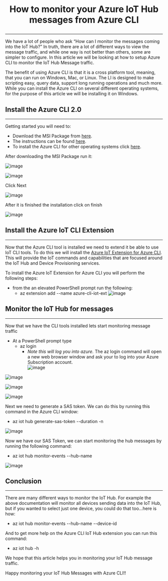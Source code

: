 ﻿# <p style="text-align: center;">How to monitor your Azure IoT Hub messages from Azure CLI</p>- - - We have a lot of people who ask “How can I monitor the messages coming into the IoT Hub?”  In truth, there are a lot of different ways to view the message traffic, and while one way is not better than others, some are simpler to configure.  In this article we will be looking at how to setup Azure CLI to monitor the IoT Hub Message traffic.The benefit of using Azure CLI is that it is a cross platform tool, meaning, that you can run on Windows, Mac, or Linux.  The LI is designed to make scripting easy, query data, support long running operations and much more.  While you can install the Azure CLI on several different operating systems, for the purpose of this article we will be installing it on Windows.## Install the Azure CLI 2.0- - - Getting started you will need to:- Download the MSI Package from [here](https://aka.ms/installazurecliwindows).  - The instructions can be found [here](https://docs.microsoft.com/en-us/cli/azure/install-azure-cli-windows?view=azure-cli-latest).- To install the Azure CLI for other operating systems click [here](https://docs.microsoft.com/en-us/cli/azure/install-azure-cli?view=azure-cli-latest).After downloading the MSI Package run it:![image](images/1a.jpg)![image](images/1.jpg)Click Next![image](images/2.jpg)After it is finished the installation click on finish![image](images/3.jpg)## Install the Azure IoT CLI Extension- - - Now that the Azure CLI tool is installed we need to extend it be able to use IoT CLI tools.  To do this we will install the [Azure IoT Extension for Azure CLI](https://github.com/Azure/azure-iot-cli-extension/blob/master/README.md).  This will provide the IoT commands and capabilities that are focused around the IoT Hub and Device Provisioning services.  To install the Azure IoT Extension for Azure CLI you will perform the following steps:  * from the an elevated PowerShell prompt run the following:    * az extension add --name azure-cli-iot-ext![image](images/4.jpg)## Monitor the IoT Hub for messages- - - Now that we have the CLI tools installed lets start monitoring message traffic* At a PowerShell prompt type  * az login    * <i>Note this will log you into azure.</i>The az login command will open a new web browser window and ask your to log into your Azure Subscription account.  ![image](images/5.jpg)![image](images/6.jpg)![image](images/7.jpg)![image](images/8.jpg)Next we need to generate a SAS token.  We can do this by running this command in the Azure CLI window: * az iot hub generate-sas-token --duration <Token Duration in Seconds> -n <IoT Hub Name>![image](images/9.jpg)Now we have our SAS Token, we can start monitoring the hub messages by running the following command: * az iot hub monitor-events --hub-name <IoT Hub Name> ![image](images/10.jpg)## Conclusion- - -   There are many different ways to monitor the IoT Hub.  For example the above documentation will monitor all devices sending data into the IoT Hub, but if you wanted to select just one device, you could do that too...here is how: * az iot hub monitor-events --hub-name <IoT Hub Name> --device-id <Device Name>And to get more help on the Azure CLI IoT Hub extension you can run this command: * az iot hub -hWe hope that this article helps you in monitoring your IoT Hub message traffic. Happy monitoring your IoT Hub Messages with Azure CLI!!